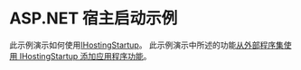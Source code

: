 # <a name="aspnet-hosting-startup-sample"></a>ASP.NET 宿主启动示例

此示例演示如何使用[IHostingStartup](https://docs.microsoft.com/dotnet/api/microsoft.aspnetcore.hosting.ihostingstartup)。 此示例演示中所述的功能[从外部程序集使用 IHostingStartup 添加应用程序功能](https://docs.microsoft.com/aspnet/core/hosting/ihostingstartup)。
